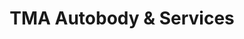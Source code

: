 ---
title: "TMA Autobody & Services"
url: /vancouver/tma-autobody-und-services/
shop: Autowerkstatt
---